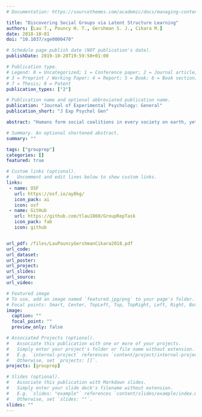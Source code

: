 ```yaml
---
# Documentation: https://sourcethemes.com/academic/docs/managing-content/

title: "Discovering Social Groups via Latent Structure Learning"
authors: [Lau T., Pouncy H. T., Gershman S. J., Cikara M.]
date: 2018-10-01
doi: "10.1037/xge0000470"

# Schedule page publish date (NOT publication's date).
publishDate: 2019-10-20T19:59:50+01:00

# Publication type.
# Legend: 0 = Uncategorized; 1 = Conference paper; 2 = Journal article;
# 3 = Preprint / Working Paper; 4 = Report; 5 = Book; 6 = Book section;
# 7 = Thesis; 8 = Patent
publication_types: ["2"]

# Publication name and optional abbreviated publication name.
publication: "Journal of Experimental Psychology: General"
publication_short: "J Exp Psychol Gen"

abstract: "Humans form social coalitions in every society on earth, yet we know very little about how social group boundaries are learned and represented. We derive predictions from a computational model of latent structure learning to move beyond explicit category labels and mere similarity as the sole inputs to social group representations. Four experiments examine (a) how evidence for group boundaries is accumulated in a consequential social context (i.e., learning about others\' political values), (b) to what extent learning about these boundaries drives one\'s own choices as well as attributions about other agents in the environment, and (c) whether these latent groups affect choice even in the presence of group labels that contradict the latent group structure. Our results suggest that people integrate information about how agents in the environment relate to one another in addition to oneself to infer social group structure. We argue that this mechanism is a plausible explanation of other theories of social relations—for example, balance theory."

# Summary. An optional shortened abstract.
summary: ""

tags: ["grouprep"]
categories: []
featured: true

# Custom links (optional).
#   Uncomment and edit lines below to show custom links.
links:
 - name: OSF
   url: https://osf.io/ay8kg/
   icon_pack: ai 
   icon: osf
 - name: GitHub
   url: https://github.com/tlau1860/GroupRepTask
   icon_pack: fab
   icon: github


url_pdf: /files/LauPouncyGershmanCikara2018.pdf
url_code:
url_dataset: 
url_poster: 
url_project: 
url_slides:
url_source: 
url_video:

# Featured image
# To use, add an image named `featured.jpg/png` to your page's folder. 
# Focal points: Smart, Center, TopLeft, Top, TopRight, Left, Right, BottomLeft, Bottom, BottomRight.
image:
  caption: ""
  focal_point: ""
  preview_only: false

# Associated Projects (optional).
#   Associate this publication with one or more of your projects.
#   Simply enter your project's folder or file name without extension.
#   E.g. `internal-project` references `content/project/internal-project/index.md`.
#   Otherwise, set `projects: []`.
projects: [grouprep]

# Slides (optional).
#   Associate this publication with Markdown slides.
#   Simply enter your slide deck's filename without extension.
#   E.g. `slides: "example"` references `content/slides/example/index.md`.
#   Otherwise, set `slides: ""`.
slides: ""
---
```

